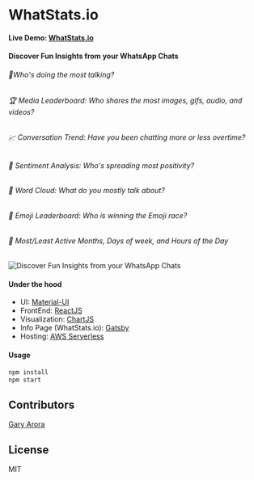 # WhatStats.io 
#### Live Demo: [WhatStats.io](https://my.whatstats.io/?q=demo)

#### Discover Fun Insights from your WhatsApp Chats


###### 📣Who's doing the most talking?
###### 🏆 Media Leaderboard: Who shares the most images, gifs, audio, and videos?
###### 📈 Conversation Trend: Have you been chatting more or less overtime?
###### 🤗 Sentiment Analysis: Who's spreading most positivity?
###### 💬 Word Cloud: What do you mostly talk about?
###### 👑 Emoji Leaderboard: Who is winning the Emoji race?
###### 📅 Most/Least Active Months, Days of week, and Hours of the Day



![Discover Fun Insights from your WhatsApp Chats](https://whatstats.io/static/3998be9a763f31c406c9c9ec63c80855/96359/sample.webp)


#### Under the hood
- UI: [Material-UI](https://material-ui.com/)
- FrontEnd: [ReactJS](https://reactjs.org/) 
- Visualization: [ChartJS](https://www.chartjs.org/) 
- Info Page (WhatStats.io): [Gatsby](https://www.gatsbyjs.com/)
- Hosting: [AWS Serverless](https://aws.amazon.com/serverless/)


#### Usage
```javascript
npm install
npm start
```


## Contributors

[Gary Arora](https://twitter.com/AroraGary)

## License

MIT